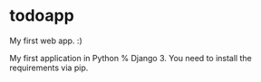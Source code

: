 # todoapp
My first web app. :)

My first application in Python % Django 3.
You need to install the requirements via pip.
